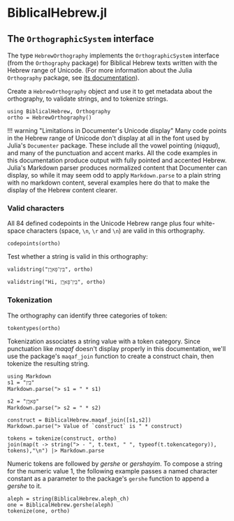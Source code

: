 # BiblicalHebrew.jl

## The `OrthographicSystem` interface

The type `HebrewOrthography` implements the `OrthographicSystem` interface (from the `Orthography` package) for Biblical Hebrew texts written with the Hebrew range of Unicode.  (For more information about the Julia `Orthography` package, see [its documentation](https://hcmid.github.io/Orthography.jl/stable/)).

Create a `HebrewOrthography` object and use it to get metadata about the orthography, to validate strings, and to tokenize strings.

```@example tour
using BiblicalHebrew, Orthography
ortho = HebrewOrthography()
```

!!! warning "Limitations in Documenter's Unicode display"
    Many code points in the Hebrew range of Unicode don't display at all in the font used by Julia's `Documenter` package.  These include all the vowel pointing (*niqqud*), and many of the punctuation and accent marks.  All the code examples in this documentation produce output with fully pointed and accented Hebrew.  Julia's Markdown parser produces normalized content that Documenter can display, so while it may seem odd to apply `Markdown.parse` to a plain string with no markdown content, several examples here do that to make the display of the Hebrew content clearer.



### Valid characters

All 84 defined codepoints in the Unicode Hebrew range plus four white-space characters (space, `\n`, `\r` and `\n`) are valid in this orthography.

```@example tour
codepoints(ortho)
```

Test whether a string is valid in this orthography:

```@example tour
validstring("בֵּֽין־פָּארָ֧ן", ortho)
```

```@example tour
validstring("Hi, בֵּֽין־פָּארָ֧ן", ortho)
```

### Tokenization


The orthography can identify three categories of token:

```@example tour
tokentypes(ortho)
```

Tokenization associates a string value with a token category. Since punctuation like *maqaf* doesn't display properly in this documentation, we'll use the package's `maqaf_join` function to create a construct chain, then tokenize the resulting string.

```@example tour
using Markdown
s1 = "בֵּֽין"
Markdown.parse("> s1 = " * s1)
```


```@example tour
s2 = "פָּארָ֧ן"
Markdown.parse("> s2 = " * s2)
```

```@example tour
construct = BiblicalHebrew.maqaf_join([s1,s2])
Markdown.parse("> Value of `construct` is " * construct)
```

```@example tour
tokens = tokenize(construct, ortho)
join(map(t -> string("> - ", t.text, " ", typeof(t.tokencategory)), tokens),"\n") |> Markdown.parse
```


Numeric tokens are followed by *gershe* or *gershayim*. To compose a string for the numeric value 1, the following example passes a named character constant as a parameter to the package's `gershe` function to append a *gershe* to it.

```@example tour
aleph = string(BiblicalHebrew.aleph_ch)
one = BiblicalHebrew.gershe(aleph)
tokenize(one, ortho)
```

